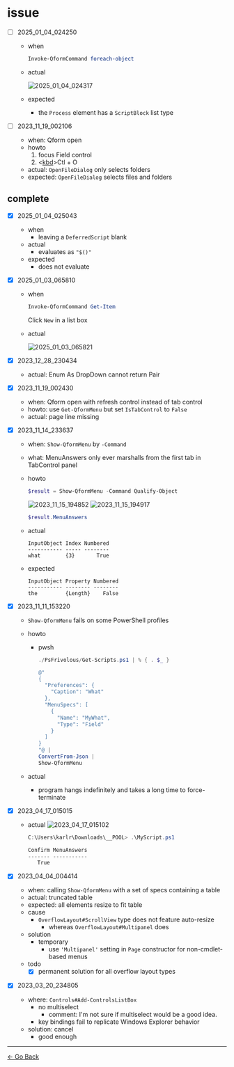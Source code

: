 # issue

- [ ] 2025_01_04_024250

  - when

    ```powershell
    Invoke-QformCommand foreach-object
    ```

  - actual

    ![2025_01_04_024317](./res/2025_01_04_024317.png)

  - expected
    - the ``Process`` element has a ``ScriptBlock`` list type

- [ ] 2023_11_19_002106

  - when: Qform open
  - howto
    1. focus Field control
    2. <[kbd](kbd)>Ctl + O</kbd>
  - actual: ``OpenFileDialog`` only selects folders
  - expected: ``OpenFileDialog`` selects files and folders

## complete

- [x] 2025_01_04_025043

  - when
    - leaving a ``DeferredScript`` blank
  - actual
    - evaluates as ``"$()"``
  - expected
    - does not evaluate

- [x] 2025_01_03_065810

  - when

    ```powershell
    Invoke-QformCommand Get-Item
    ```

    Click ``New`` in a list box

  - actual

    ![2025_01_03_065821](./res/2025_01_03_065821.png)

- [x] 2023_12_28_230434

  - actual: Enum As DropDown cannot return Pair

- [x] 2023_11_19_002430

  - when: Qform open with refresh control instead of tab control
  - howto: use ``Get-QformMenu`` but set ``IsTabControl`` to ``False``
  - actual: page line missing

- [x] 2023_11_14_233637

  - when: ``Show-QformMenu`` by ``-Command``
  - what: MenuAnswers only ever marshalls from the first tab in
          TabControl panel
  - howto

    ```powershell
    $result = Show-QformMenu -Command Qualify-Object
    ```

    ![2023_11_15_194852](./res/2023_11_15_194852.png)
    ![2023_11_15_194917](./res/2023_11_15_194917.png)

    ```powershell
    $result.MenuAnswers
    ```

  - actual

    ```text
    InputObject Index Numbered
    ----------- ----- --------
    what        {3}       True
    ```

  - expected

    ```text
    InputObject Property Numbered
    ----------- -------- --------
    the         {Length}    False
    ```

- [x] 2023_11_11_153220

  - ``Show-QformMenu`` fails on some PowerShell profiles
  - howto
    - pwsh

      ```powershell
      ./PsFrivolous/Get-Scripts.ps1 | % { . $_ }

      @"
      {
        "Preferences": {
          "Caption": "What"
        },
        "MenuSpecs": [
          {
            "Name": "MyWhat",
            "Type": "Field"
          }
        ]
      }
      "@ |
      ConvertFrom-Json |
      Show-QformMenu
      ```

  - actual
    - program hangs indefinitely and takes a long time to force-terminate

- [x] 2023_04_17_015015

  - actual
    ![2023_04_17_015102](./res/2023_04_17_015102.png)

    ```powershell
    C:\Users\karlr\Downloads\__POOL> .\MyScript.ps1

    Confirm MenuAnswers
    ------- -----------
       True
    ```

- [x] 2023_04_04_004414

  - when: calling ``Show-QformMenu`` with a set of specs containing a table
  - actual: truncated table
  - expected: all elements resize to fit table
  - cause
    - ``OverflowLayout#ScrollView`` type does not feature auto-resize
      - whereas ``OverflowLayout#Multipanel`` does
  - solution
    - temporary
      - use ``'Multipanel'`` setting in ``Page`` constructor for non-cmdlet-based menus
  - todo
    - [x] permanent solution for all overflow layout types

- [x] 2023_03_20_234805

  - where: ``Controls#Add-ControlsListBox``
    - no multiselect
      - comment: I'm not sure if multiselect would be a good idea.
    - key bindings fail to replicate Windows Explorer behavior
  - solution: cancel
    - good enough

---
[← Go Back](../readme.md)
